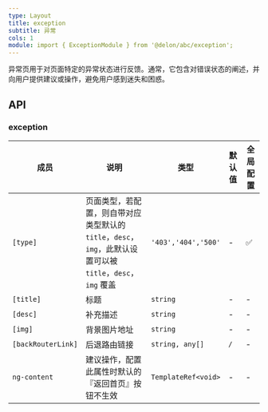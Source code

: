 ```yaml
---
type: Layout
title: exception
subtitle: 异常
cols: 1
module: import { ExceptionModule } from '@delon/abc/exception';
---
```


异常页用于对页面特定的异常状态进行反馈。通常，它包含对错误状态的阐述，并向用户提供建议或操作，避免用户感到迷失和困惑。

## API

### exception

| 成员 | 说明 | 类型 | 默认值 | 全局配置 |
|----|----|----|-----|------|
| `[type]` | 页面类型，若配置，则自带对应类型默认的 `title`，`desc`，`img`，此默认设置可以被 `title`，`desc`，`img` 覆盖 | `'403','404','500'` | - | ✅ |
| `[title]` | 标题 | `string` | - | - |
| `[desc]` | 补充描述 | `string` | - | - |
| `[img]` | 背景图片地址 | `string` | - | - |
| `[backRouterLink]` | 后退路由链接 | `string, any[]` | `/` | - |
| `ng-content` | 建议操作，配置此属性时默认的『返回首页』按钮不生效 | `TemplateRef<void>` | - | - |
